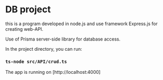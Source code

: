# DB project

this is a program developed in node.js and use framework Express.js for creating web-API.

Use of Prisma server-side library for database access.

In the project directory, you can run:

### `ts-node src/API/crud.ts`

The app is running on [http://localhost:4000]